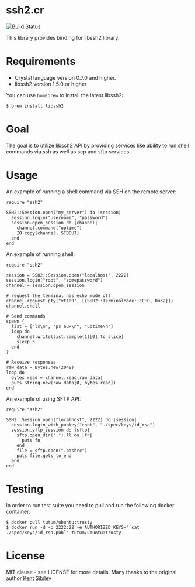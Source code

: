 # ssh2.cr

[![Build Status](https://travis-ci.org/spider-gazelle/ssh2.cr.svg?branch=master)](https://travis-ci.org/spider-gazelle/ssh2.cr)

This library provides binding for libssh2 library.


# Requirements

- Crystal language version 0.7.0 and higher.
- libssh2 version 1.5.0 or higher

You can use `homebrew` to install the latest libssh2:

```
$ brew install libssh2
```

# Goal

The goal is to utilize libssh2 API by providing services like ability to run
shell commands via ssh as well as scp and sftp services.

# Usage

An example of running a shell command via SSH on the remote server:

```crystal
require "ssh2"

SSH2::Session.open("my_server") do |session|
  session.login("username", "password")
  session.open_session do |channel|
    channel.command("uptime")
    IO.copy(channel, STDOUT)
  end
end
```

An example of running shell:

```crystal
require "ssh2"

session = SSH2::Session.open("localhost", 2222)
session.login("root", "somepassword")
channel = session.open_session

# request the terminal has echo mode off
channel.request_pty("vt100", [{SSH2::TerminalMode::ECHO, 0u32}])
channel.shell

# Send commands
spawn {
  list = ["ls\n", "ps aux\n", "uptime\n"]
  loop do
    channel.write(list.sample(1)[0].to_slice)
    sleep 3
  end
}

# Receive responses
raw_data = Bytes.new(2048)
loop do
  bytes_read = channel.read(raw_data)
  puts String.new(raw_data[0, bytes_read])
end
```

An example of using SFTP API:

```crystal
require "ssh2"

SSH2::Session.open("localhost", 2222) do |session|
  session.login_with_pubkey("root", "./spec/keys/id_rsa")
  session.sftp_session do |sftp|
    sftp.open_dir(".").ll do |fn|
      puts fn
    end
    file = sftp.open(".bashrc")
    puts file.gets_to_end
  end
end
```

# Testing

In order to run test suite you need to pull and run the following docker container:

```
$ docker pull tutum/ubuntu:trusty
$ docker run -d -p 2222:22 -e AUTHORIZED_KEYS="`cat ./spec/keys/id_rsa.pub`" tutum/ubuntu:trusty
```

# License

MIT clause - see LICENSE for more details.
Many thanks to the original author [Kent Sibilev](https://github.com/datanoise/ssh2.cr)
